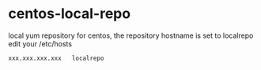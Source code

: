 # centos-local-repo

local yum repository for centos, the repository hostname is set to localrepo
edit your /etc/hosts
```
xxx.xxx.xxx.xxx   localrepo
```

